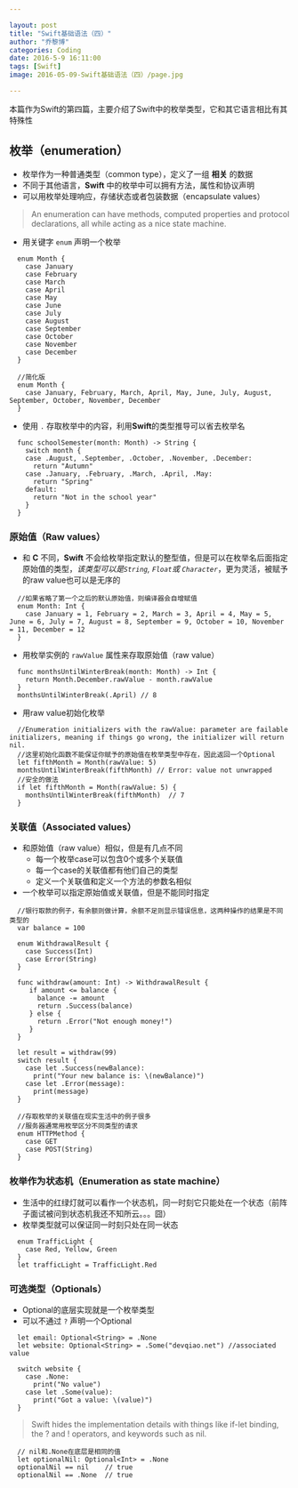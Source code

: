 ```yaml
---

layout: post
title: "Swift基础语法（四）"
author: "乔黎博"
categories: Coding
date: 2016-5-9 16:11:00
tags: [Swift]
image: 2016-05-09-Swift基础语法（四）/page.jpg

---
```


本篇作为Swift的第四篇，主要介绍了Swift中的枚举类型，它和其它语言相比有其特殊性

<!-- more -->

## 枚举（enumeration）
- 枚举作为一种普通类型（common type），定义了一组 **相关** 的数据
- 不同于其他语言，**Swift** 中的枚举中可以拥有方法，属性和协议声明
- 可以用枚举处理响应，存储状态或者包装数据（encapsulate values）
> An enumeration can have methods, computed properties and protocol declarations, all while acting as a nice state machine.

- 用关键字 `enum` 声明一个枚举
```
  enum Month {
    case January
    case February
    case March
    case April
    case May
    case June
    case July
    case August
    case September
    case October
    case November
    case December
  }

  //简化版
  enum Month {
    case January, February, March, April, May, June, July, August, September, October, November, December
  }
```

- 使用 `.` 存取枚举中的内容，利用**Swift**的类型推导可以省去枚举名
```
  func schoolSemester(month: Month) -> String {
    switch month {
    case .August, .September, .October, .November, .December:
      return "Autumn"
    case .January, .February, .March, .April, .May:
      return "Spring"
    default:
      return "Not in the school year"
    }
  }
```

### 原始值（Raw values）
- 和 **C** 不同，**Swift** 不会给枚举指定默认的整型值，但是可以在枚举名后面指定原始值的类型，*该类型可以是`String`, `Float`或 `Character`*，更为灵活，被赋予的raw value也可以是无序的
```
  //如果省略了第一个之后的默认原始值，则编译器会自增赋值
  enum Month: Int {
    case January = 1, February = 2, March = 3, April = 4, May = 5, June = 6, July = 7, August = 8, September = 9, October = 10, November = 11, December = 12
  }
```
- 用枚举实例的 `rawValue` 属性来存取原始值（raw value）
```
  func monthsUntilWinterBreak(month: Month) -> Int {
    return Month.December.rawValue - month.rawValue
  }
  monthsUntilWinterBreak(.April) // 8
```
- 用raw value初始化枚举
```
  //Enumeration initializers with the rawValue: parameter are failable initializers, meaning if things go wrong, the initializer will return nil.
  //这里初始化函数不能保证你赋予的原始值在枚举类型中存在，因此返回一个Optional
  let fifthMonth = Month(rawValue: 5)
  monthsUntilWinterBreak(fifthMonth) // Error: value not unwrapped
  //安全的做法
  if let fifthMonth = Month(rawValue: 5) {
    monthsUntilWinterBreak(fifthMonth)  // 7
  }
```

### 关联值（Associated values）
- 和原始值（raw value）相似，但是有几点不同
  - 每一个枚举case可以包含0个或多个关联值
  - 每一个case的关联值都有他们自己的类型
  - 定义一个关联值和定义一个方法的参数名相似
- 一个枚举可以指定原始值或关联值，但是不能同时指定
```
  //银行取款的例子，有余额则做计算，余额不足则显示错误信息，这两种操作的结果是不同类型的
  var balance = 100

  enum WithdrawalResult {
    case Success(Int)
    case Error(String)
  }

  func withdraw(amount: Int) -> WithdrawalResult {
     if amount <= balance {
       balance -= amount
       return .Success(balance)
     } else {
       return .Error("Not enough money!")
     }
  }

  let result = withdraw(99)
  switch result {
    case let .Success(newBalance):
      print("Your new balance is: \(newBalance)")
    case let .Error(message):
      print(message)
  }

  //存取枚举的关联值在现实生活中的例子很多
  //服务器通常用枚举区分不同类型的请求
  enum HTTPMethod {
    case GET
    case POST(String)
  }
```

### 枚举作为状态机（Enumeration as state machine）
- 生活中的红绿灯就可以看作一个状态机，同一时刻它只能处在一个状态（前阵子面试被问到状态机我还不知所云。。。囧）
- 枚举类型就可以保证同一时刻只处在同一状态
```
  enum TrafficLight {
    case Red, Yellow, Green
  }
  let trafficLight = TrafficLight.Red
```

### 可选类型（Optionals）
- Optional的底层实现就是一个枚举类型
- 可以不通过 `?` 声明一个Optional
```
  let email: Optional<String> = .None
  let website: Optional<String> = .Some("devqiao.net") //associated value

  switch website {
    case .None:
      print("No value")
    case let .Some(value):
      print("Got a value: \(value)")
  }
```
> Swift hides the implementation details with things like if-let binding, the ? and ! operators, and
keywords such as nil.
```
  // nil和.None在底层是相同的值
  let optionalNil: Optional<Int> = .None
  optionalNil == nil    // true
  optionalNil == .None  // true
```
